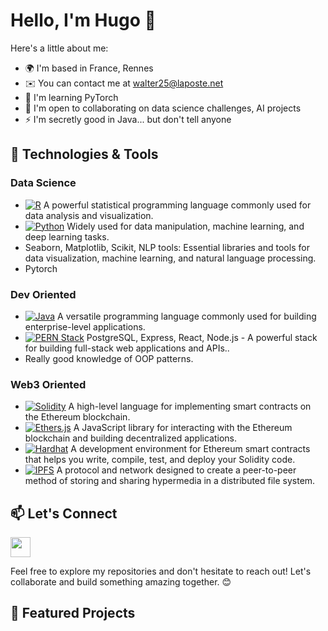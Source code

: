 # Hello, I'm Hugo 👋

Here's a little about me:

*   🌍  I'm based in France, Rennes
*   ✉️  You can contact me at [walter25@laposte.net](mailto:walter25@laposte.net)
*   🧠  I'm learning PyTorch 
*   🤝  I'm open to collaborating on data science challenges, AI projects
*   ⚡  I'm secretly good in Java... but don't tell anyone

## 🔧 Technologies & Tools

### Data Science
- [![R](https://img.shields.io/badge/-R-276DC3?style=flat&logo=R&logoColor=white)](https://www.r-project.org/) A powerful statistical programming language commonly used for data analysis and visualization.
- [![Python](https://img.shields.io/badge/-Python-3776AB?style=flat&logo=Python&logoColor=white)](https://www.python.org/) Widely used for data manipulation, machine learning, and deep learning tasks.
- Seaborn, Matplotlib, Scikit, NLP tools: Essential libraries and tools for data visualization, machine learning, and natural language processing.
- Pytorch 

### Dev Oriented
- [![Java](https://img.shields.io/badge/-Java-007396?style=flat&logo=Java&logoColor=white)](https://www.java.com/) A versatile programming language commonly used for building enterprise-level applications.
- [![PERN Stack](https://img.shields.io/badge/PERN-000000?style=flat&logo=PostgreSQL&logoColor=white)](https://www.postgresql.org/) PostgreSQL, Express, React, Node.js - A powerful stack for building full-stack web applications and APIs..
- Really good knowledge of OOP patterns.

### Web3 Oriented
- [![Solidity](https://img.shields.io/badge/-Solidity-363636?style=flat&logo=Solidity&logoColor=white)](https://soliditylang.org/) A high-level language for implementing smart contracts on the Ethereum blockchain.
- [![Ethers.js](https://img.shields.io/badge/-Ethers.js-F68D12?style=flat&logo=ethereum&logoColor=white)](https://docs.ethers.io/v5/) A JavaScript library for interacting with the Ethereum blockchain and building decentralized applications.
- [![Hardhat](https://img.shields.io/badge/-Hardhat-4630EB?style=flat&logo=Hardhat&logoColor=white)](https://hardhat.org/) A development environment for Ethereum smart contracts that helps you write, compile, test, and deploy your Solidity code.
- [![IPFS](https://img.shields.io/badge/-IPFS-65C2CB?style=flat&logo=IPFS&logoColor=white)](https://ipfs.io/) A protocol and network designed to create a peer-to-peer method of storing and sharing hypermedia in a distributed file system.



## 📫 Let's Connect

<p align="left"> <a href="https://www.linkedin.com/in/hugo-walter-774960142" target="_blank" rel="noreferrer"> <picture> <source media="(prefers-color-scheme: dark)" srcset="https://raw.githubusercontent.com/danielcranney/readme-generator/main/public/icons/socials/linkedin-dark.svg" /> <source media="(prefers-color-scheme: light)" srcset="https://raw.githubusercontent.com/danielcranney/readme-generator/main/public/icons/socials/linkedin.svg" /> <img src="https://raw.githubusercontent.com/danielcranney/readme-generator/main/public/icons/socials/linkedin.svg" width="32" height="32" /> </picture> </a></p>

Feel free to explore my repositories and don't hesitate to reach out! Let's collaborate and build something amazing together. 😊


## 🌟 Featured Projects
